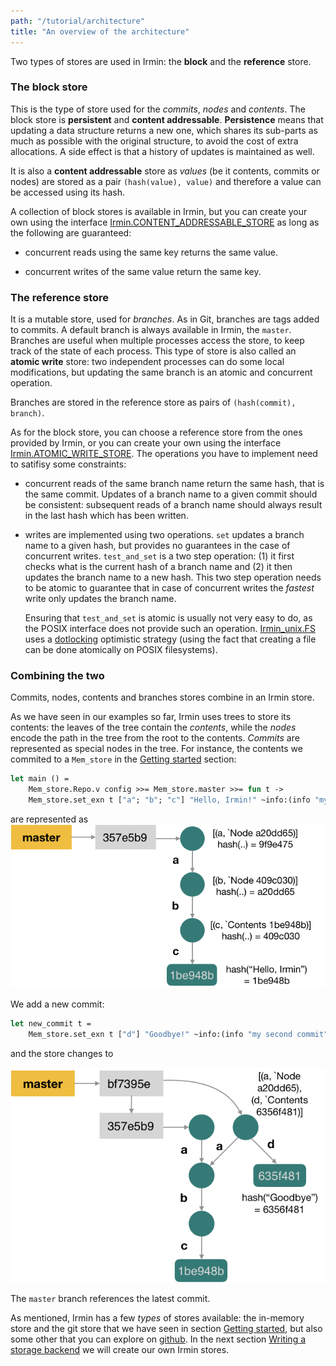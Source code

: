 ```yaml
---
path: "/tutorial/architecture"
title: "An overview of the architecture"
---
```


Two types of stores are used in Irmin: the **block** and the **reference**
store.

### The block store

This is the type of store used for the _commits_, _nodes_ and _contents_. The
block store is **persistent** and **content addressable**. **Persistence** means
that updating a data structure returns a new one, which shares its sub-parts as
much as possible with the original structure, to avoid the cost of extra
allocations. A side effect is that a history of updates is maintained as well.

It is also a **content addressable** store as _values_ (be it contents, commits
or nodes) are stored as a pair `(hash(value), value)` and therefore a value can
be accessed using its hash.

A collection of block stores is available in Irmin, but you can create your own
using the interface [Irmin.CONTENT_ADDRESSABLE_STORE] as long as the following
are guaranteed:

- concurrent reads using the same key returns the same value.

- concurrent writes of the same value return the same key.

### The reference store

It is a mutable store, used for _branches_. As in Git, branches are tags added
to commits. A default branch is always available in Irmin, the `master`.
Branches are useful when multiple processes access the store, to keep track of
the state of each process. This type of store is also called an **atomic write**
store: two independent processes can do some local modifications, but updating
the same branch is an atomic and concurrent operation.

Branches are stored in the reference store as pairs of `(hash(commit), branch)`.

As for the block store, you can choose a reference store from the ones provided
by Irmin, or you can create your own using the interface
[Irmin.ATOMIC_WRITE_STORE]. The operations you have to implement need to
satifisy some constraints:

- concurrent reads of the same branch name return the same hash, that is the
  same commit. Updates of a branch name to a given commit should be consistent:
  subsequent reads of a branch name should always result in the last hash which
  has been written.

- writes are implemented using two operations. `set` updates a branch name to a
  given hash, but provides no guarantees in the case of concurrent writes.
  `test_and_set` is a two step operation: (1) it first checks what is the
  current hash of a branch name and (2) it then updates the branch name to a new
  hash. This two step operation needs to be atomic to guarantee that in case of
  concurrent writes the _fastest_ write only updates the branch name.

  Ensuring that `test_and_set` is atomic is usually not very easy to do, as the
  POSIX interface does not provide such an operation. [Irmin_unix.FS] uses a
  [dotlocking] optimistic strategy (using the fact that creating a file can be
  done atomically on POSIX filesystems).

### Combining the two

Commits, nodes, contents and branches stores combine in an Irmin store.

As we have seen in our examples so far, Irmin uses trees to store its contents:
the leaves of the tree contain the _contents_, while the _nodes_ encode the path
in the tree from the root to the contents. _Commits_ are represented as special
nodes in the tree. For instance, the contents we commited to a `Mem_store` in
the [Getting started](/tutorial/getting-started) section:

```ocaml
let main () =
    Mem_store.Repo.v config >>= Mem_store.master >>= fun t ->
    Mem_store.set_exn t ["a"; "b"; "c"] "Hello, Irmin!" ~info:(info "my first commit")
```

are represented as ![First commit](images/first.png)

We add a new commit:

```ocaml
let new_commit t =
    Mem_store.set_exn t ["d"] "Goodbye!" ~info:(info "my second commit")
```

and the store changes to

![Second commit](images/second.png)

The `master` branch references the latest commit.

As mentioned, Irmin has a few _types_ of stores available: the in-memory store
and the git store that we have seen in section
[Getting started](/tutorial/getting-started), but also some other that you can
explore on [github]. In the next section
[Writing a storage backend](/tutorial/backend) we will create our own Irmin
stores.

<!-- prettier-ignore-start -->
[github]: https://github.com/mirage/irmin/tree/master/src
[Irmin.CONTENT_ADDRESSABLE_STORE]: https://mirage.github.io/irmin/irmin/Irmin/module-type-CONTENT_ADDRESSABLE_STORE/index.html
[Irmin.ATOMIC_WRITE_STORE]: https://mirage.github.io/irmin/irmin/Irmin/module-type-ATOMIC_WRITE_STORE/index.html
[dotlocking]: http://wiki.call-cc.org/eggref/4/dot-locking
[Irmin_unix.FS]: https://mirage.github.io/irmin/irmin-fs/Irmin_fs/index.html

<!-- prettier-ignore-end -->
